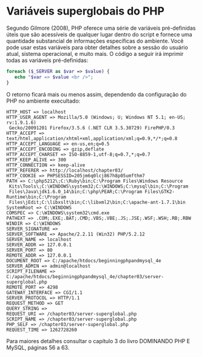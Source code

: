 # Variáveis superglobais do PHP

Segundo Gilmore (2008), PHP oferece uma série de variáveis pré-definidas úteis que são acessíveis de qualquer lugar dentro do script e fornece uma quantidade substancial de informações específicas do ambiente. Você pode usar estas variáveis para obter detalhes sobre a sessão do usuário atual, sistema operacional, e muito mais.
O código a seguir irá imprimir todas as variáveis pré-definidas:

```php
foreach ($_SERVER as $var => $value) {
   echo "$var => $value <br />";
}
````

O retorno ficará mais ou menos assim, dependendo da configuração do PHP no ambiente execultado:

```
HTTP_HOST => localhost
HTTP_USER_AGENT => Mozilla/5.0 (Windows; U; Windows NT 5.1; en-US; rv:1.9.1.6)
 Gecko/20091201 Firefox/3.5.6 (.NET CLR 3.5.30729) FirePHP/0.3
HTTP_ACCEPT => text/html,application/xhtml+xml,application/xml;q=0.9,*/*;q=0.8
HTTP_ACCEPT_LANGUAGE => en-us,en;q=0.5
HTTP_ACCEPT_ENCODING => gzip,deflate
HTTP_ACCEPT_CHARSET => ISO-8859-1,utf-8;q=0.7,*;q=0.7
HTTP_KEEP_ALIVE => 300
HTTP_CONNECTION => keep-alive
HTTP_REFERER => http://localhost/chapter03/
HTTP_COOKIE => PHPSESSID=205jm6q0lcj867h8p05umfthm7
PATH => C:\php5212\;C:\Ruby\bin;C:\Program Files\Windows Resource
 Kits\Tools\;C:\WINDOWS\system32;C:\WINDOWS;C:\mysql\bin;C:\Program
 Files\Java\jdk1.6.0_14\bin;C:\php\PEAR;C:\Program Files\GTK2-Runtime\bin;C:\Program
 Files\jEdit;C:\libxslt\bin;C:\libxml2\bin;C:\apache-ant-1.7.1\bin
SystemRoot => C:\WINDOWS
COMSPEC => C:\WINDOWS\system32\cmd.exe
PATHEXT => .COM;.EXE;.BAT;.CMD;.VBS;.VBE;.JS;.JSE;.WSF;.WSH;.RB;.RBW
WINDIR => C:\WINDOWS
SERVER_SIGNATURE =>
SERVER_SOFTWARE => Apache/2.2.11 (Win32) PHP/5.2.12
SERVER_NAME => localhost
SERVER_ADDR => 127.0.0.1
SERVER_PORT => 80
REMOTE_ADDR => 127.0.0.1
DOCUMENT_ROOT => C:/apache/htdocs/beginningphpandmysql_4e
SERVER_ADMIN => admin@localhost
SCRIPT_FILENAME => C:/apache/htdocs/beginningphpandmysql_4e/chapter03/server-superglobal.php
REMOTE_PORT => 4298
GATEWAY_INTERFACE => CGI/1.1
SERVER_PROTOCOL => HTTP/1.1
REQUEST_METHOD => GET
QUERY_STRING =>
REQUEST_URI => /chapter03/server-superglobal.php
SCRIPT_NAME => /chapter03/server-superglobal.php
PHP_SELF => /chapter03/server-superglobal.php
REQUEST_TIME => 1262728260
```

Para maiores detalhes consultar o capítulo 3 do livro DOMINANDO PHP E MySQL, páginas 56 a 63.

